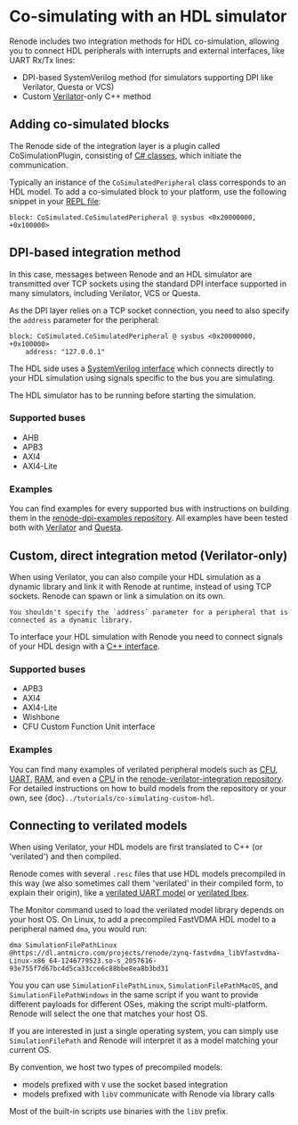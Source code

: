 # Co-simulating with an HDL simulator

Renode includes two integration methods for HDL co-simulation, allowing you to connect HDL peripherals with interrupts and external interfaces, like UART Rx/Tx lines:

* DPI-based SystemVerilog method (for simulators supporting DPI like Verilator, Questa or VCS)
* Custom [Verilator](https://www.veripool.org/verilator/)-only C++ method

## Adding co-simulated blocks

The Renode side of the integration layer is a plugin called CoSimulationPlugin, consisting of [C# classes](https://github.com/renode/renode/tree/master/src/Plugins/CoSimulationPlugin), which initiate the communication.

Typically an instance of the `CoSimulatedPeripheral` class corresponds to an HDL model.
To add a co-simulated block to your platform, use the following snippet in your [REPL file](https://renode.readthedocs.io/en/latest/basic/describing_platforms.html#describing-platforms):

```none
block: CoSimulated.CoSimulatedPeripheral @ sysbus <0x20000000, +0x100000>
```

## DPI-based integration method

In this case, messages between Renode and an HDL simulator are transmitted over TCP sockets using the standard DPI interface supported in many simulators, including Verilator, VCS or Questa.

As the DPI layer relies on a TCP socket connection, you need to also specify the `address` parameter for the peripheral:

```none
block: CoSimulated.CoSimulatedPeripheral @ sysbus <0x20000000, +0x100000>
    address: "127.0.0.1"
```

The HDL side uses a [SystemVerilog interface](https://github.com/renode/renode/tree/master/src/Plugins/CoSimulationPlugin/IntegrationLibrary/hdl) which connects directly to your HDL simulation using signals specific to the bus you are simulating.

The HDL simulator has to be running before starting the simulation.

### Supported buses

* AHB
* APB3
* AXI4
* AXI4-Lite

### Examples

You can find examples for every supported bus with instructions on building them in the [renode-dpi-examples repository](https://github.com/antmicro/renode-dpi-examples).
All examples have been tested both with [Verilator](https://www.veripool.org/verilator/) and [Questa](https://www.intel.com/content/www/us/en/software/programmable/quartus-prime/questa-edition.html).

## Custom, direct integration metod (Verilator-only)

When using Verilator, you can also compile your HDL simulation as a dynamic library and link it with Renode at runtime, instead of using TCP sockets.
Renode can spawn or link a simulation on its own.

```{note}
You shouldn't specify the `address` parameter for a peripheral that is connected as a dynamic library.
```

To interface your HDL simulation with Renode you need to connect signals of your HDL design with a [C++ interface](https://github.com/renode/renode/tree/master/src/Plugins/CoSimulationPlugin/IntegrationLibrary/src).

### Supported buses

* APB3
* AXI4
* AXI4-Lite
* Wishbone
* CFU Custom Function Unit interface

### Examples

You can find many examples of verilated peripheral models such as [CFU](https://github.com/antmicro/renode-verilator-integration/tree/master/samples/cfu_basic), [UART](https://github.com/antmicro/renode-verilator-integration/tree/master/samples/uartlite), [RAM](https://github.com/antmicro/renode-verilator-integration/tree/master/samples/ram), and even a [CPU](https://github.com/antmicro/renode-verilator-integration/tree/master/samples/cpu_ibex) in the [renode-verilator-integration repository](https://github.com/antmicro/renode-verilator-integration).
For detailed instructions on how to build models from the repository or your own, see {doc}`../tutorials/co-simulating-custom-hdl`.

## Connecting to verilated models

When using Verilator, your HDL models are first translated to C++ (or 'verilated') and then compiled.

Renode comes with several `.resc` files that use HDL models precompiled in this way (we also sometimes call them 'verilated' in their compiled form, to explain their origin), like a [verilated UART model](https://github.com/renode/renode/blob/master/scripts/single-node/riscv_verilated_liteuart.resc) or [verilated Ibex](https://github.com/renode/renode/blob/master/scripts/single-node/verilated_ibex.resc).

The Monitor command used to load the verilated model library depends on your host OS.
On Linux, to add a precompiled FastVDMA HDL model to a peripheral named `dma`, you would run:

```none
dma SimulationFilePathLinux @https://dl.antmicro.com/projects/renode/zynq-fastvdma_libVfastvdma-Linux-x86_64-1246779523.so-s_2057616-93e755f7d67bc4d5ca33cce6c88bbe8ea8b3bd31
```

You you can use `SimulationFilePathLinux`, `SimulationFilePathMacOS`, and `SimulationFilePathWindows` in the same script if you want to provide different payloads for different OSes, making the script multi-platform.
Renode will select the one that matches your host OS.

If you are interested in just a single operating system, you can simply use `SimulationFilePath` and Renode will interpret it as a model matching your current OS.

By convention, we host two types of precompiled models:
* models prefixed with `V` use the socket based integration
* models prefixed with `libV` communicate with Renode via library calls

Most of the built-in scripts use binaries with the `libV` prefix.

